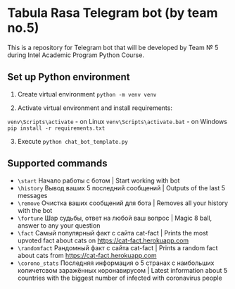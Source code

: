 # Tabula Rasa Telegram bot (by team no.5)
This is a repository for Telegram bot that will be developed by Team № 5 during Intel Academic Program Python Course.

## Set up Python environment
1. Create virtual environment ```python -m venv venv```

2. Activate virtual environment and install requirements:

```venv\Scripts\activate``` - on Linux
```venv\Scripts\activate.bat``` - on Windows
```pip install -r requirements.txt```

3. Execute ```python chat_bot_template.py```

## Supported commands
- ```\start```
Начало работы с ботом | Start working with bot
- ```\history```
Вывод ваших 5 последний сообщений | Outputs of the last 5 messages
- ```\remove```
Очистка ваших сообщений для бота | Removes all your history with the bot
- ```\fortune```
Шар судьбы, ответ на любой ваш вопрос | Magic 8 ball, answer to any your question
- ```\fact```
Самый популярный факт с сайта cat-fact | Prints the most upvoted fact about cats on https://cat-fact.herokuapp.com
- ```\randomfact```
Рандомный факт с сайта cat-fact | Prints a random fact about cats from https://cat-fact.herokuapp.com
- ```\corono_stats```
Последняя информация о 5 странах с наибольших количетсвом заражённых коронавирусом | Latest information about 5 countries with the biggest number of infected with coronavirus people

